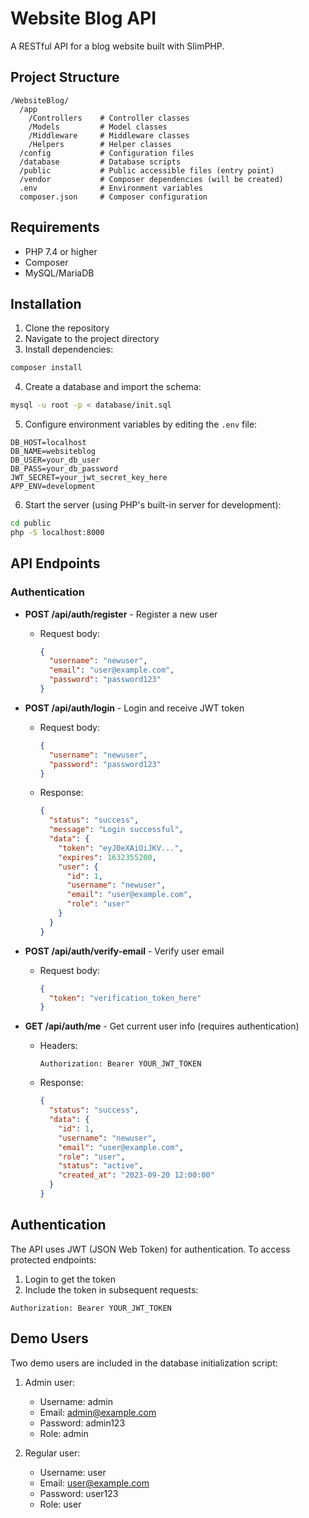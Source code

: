 # Website Blog API

A RESTful API for a blog website built with SlimPHP.

## Project Structure

```
/WebsiteBlog/
  /app
    /Controllers    # Controller classes
    /Models         # Model classes
    /Middleware     # Middleware classes
    /Helpers        # Helper classes
  /config           # Configuration files
  /database         # Database scripts
  /public           # Public accessible files (entry point)
  /vendor           # Composer dependencies (will be created)
  .env              # Environment variables
  composer.json     # Composer configuration
```

## Requirements

- PHP 7.4 or higher
- Composer
- MySQL/MariaDB

## Installation

1. Clone the repository
2. Navigate to the project directory
3. Install dependencies:

```bash
composer install
```

4. Create a database and import the schema:

```bash
mysql -u root -p < database/init.sql
```

5. Configure environment variables by editing the `.env` file:

```
DB_HOST=localhost
DB_NAME=websiteblog
DB_USER=your_db_user
DB_PASS=your_db_password
JWT_SECRET=your_jwt_secret_key_here
APP_ENV=development
```

6. Start the server (using PHP's built-in server for development):

```bash
cd public
php -S localhost:8000
```

## API Endpoints

### Authentication

- **POST /api/auth/register** - Register a new user
  - Request body:
    ```json
    {
      "username": "newuser",
      "email": "user@example.com",
      "password": "password123"
    }
    ```

- **POST /api/auth/login** - Login and receive JWT token
  - Request body:
    ```json
    {
      "username": "newuser", 
      "password": "password123"
    }
    ```
  - Response:
    ```json
    {
      "status": "success",
      "message": "Login successful",
      "data": {
        "token": "eyJ0eXAiOiJKV...",
        "expires": 1632355200,
        "user": {
          "id": 1,
          "username": "newuser",
          "email": "user@example.com",
          "role": "user"
        }
      }
    }
    ```

- **POST /api/auth/verify-email** - Verify user email
  - Request body:
    ```json
    {
      "token": "verification_token_here"
    }
    ```

- **GET /api/auth/me** - Get current user info (requires authentication)
  - Headers:
    ```
    Authorization: Bearer YOUR_JWT_TOKEN
    ```
  - Response:
    ```json
    {
      "status": "success",
      "data": {
        "id": 1,
        "username": "newuser",
        "email": "user@example.com",
        "role": "user",
        "status": "active",
        "created_at": "2023-09-20 12:00:00"
      }
    }
    ```

## Authentication

The API uses JWT (JSON Web Token) for authentication. To access protected endpoints:

1. Login to get the token
2. Include the token in subsequent requests:

```
Authorization: Bearer YOUR_JWT_TOKEN
```

## Demo Users

Two demo users are included in the database initialization script:

1. Admin user:
   - Username: admin
   - Email: admin@example.com
   - Password: admin123
   - Role: admin

2. Regular user:
   - Username: user
   - Email: user@example.com
   - Password: user123
   - Role: user
